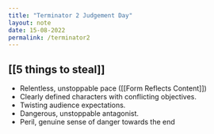 ```yaml
---
title: "Terminator 2 Judgement Day"
layout: note
date: 15-08-2022
permalink: /terminator2
---
```


## [[5 things to steal]]

* Relentless, unstoppable pace ([[Form Reflects Content]])
* Clearly defined characters with conflicting objectives.
* Twisting audience expectations.
* Dangerous, unstoppable antagonist.
* Peril, genuine sense of danger towards the end
